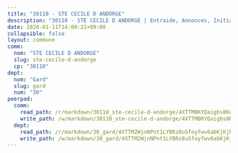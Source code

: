 ```yaml
---
title: "30110 - STE CECILE D ANDORGE"
description: "30110 - STE CECILE D ANDORGE | Entraide, Annonces, Initiatives"
date: 2020-01-11T14:09:21+09:00
collapsible: false
layout: commune
comm:
  nom: "STE CECILE D ANDORGE"
  slug: ste-cecile-d-andorge
  cp: "30110"
dept:
  nom: "Gard"
  slug: gard
  num: "30"
peerpad:
  comm:
    read_path: /r/markdown/30110_ste-cecile-d-andorge/4XTTMBKYQaigbs8KqRuG3cYyrFHU4NpxsarXQPt2Szx9TaJ9R
    write_path: /w/markdown/30110_ste-cecile-d-andorge/4XTTMBKYQaigbs8KqRuG3cYyrFHU4NpxsarXQPt2Szx9TaJ9R-K3TgV2n1EMrySQ1zPk4dNpbiaWjqb6sQjJE2bALQhUCgpDu6p1N5TmHLp4CvFT4riUVH4PUWwjNPndGG86kUQbmCwo8RAAkHHaiVe9U88RsBSZ6e9ZhFcLzgrW1YozsDvGpTx7WK
  dept:
    read_path: /r/markdown/30_gard/4XTTM2WjnNPnt1LYBRz8uSfoyfwv6abKjKjNdBGxuvymmgvkj
    write_path: /w/markdown/30_gard/4XTTM2WjnNPnt1LYBRz8uSfoyfwv6abKjKjNdBGxuvymmgvkj-K3TgUpCvFefN2LRJ7huXqVovWWqmjJgEMWkVs9s4fhfrGjyZZK9z4gxyddycCKs6S9BWFUcJqqZYCKuxj79SWNiGiob7Xchr25rMmkVQhAFrAwBxAqY3T99GTsQfKxLrXrnx3pGK
---
```


